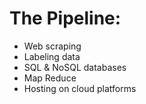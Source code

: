 # The Pipeline:
* Web scraping
* Labeling data
* SQL & NoSQL databases
* Map Reduce
* Hosting on cloud platforms
